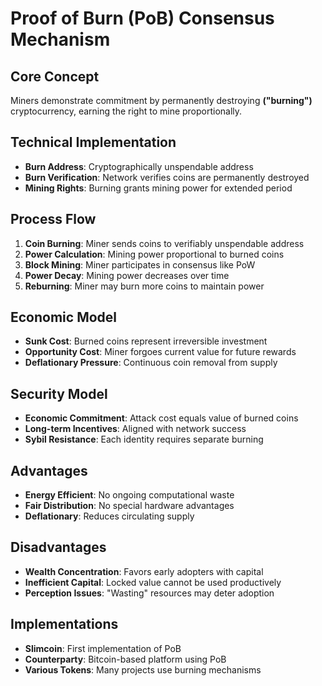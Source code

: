 # Proof of Burn (PoB) Consensus Mechanism
## Core Concept
Miners demonstrate commitment by permanently destroying **("burning")** cryptocurrency, earning the right to mine proportionally.

## Technical Implementation
- **Burn Address**: Cryptographically unspendable address
- **Burn Verification**: Network verifies coins are permanently destroyed
- **Mining Rights**: Burning grants mining power for extended period

## Process Flow
1. **Coin Burning**: Miner sends coins to verifiably unspendable address
2. **Power Calculation**: Mining power proportional to burned coins
3. **Block Mining**: Miner participates in consensus like PoW
4. **Power Decay**: Mining power decreases over time
5. **Reburning**: Miner may burn more coins to maintain power

## Economic Model
- **Sunk Cost**: Burned coins represent irreversible investment
- **Opportunity Cost**: Miner forgoes current value for future rewards
- **Deflationary Pressure**: Continuous coin removal from supply

## Security Model
- **Economic Commitment**: Attack cost equals value of burned coins
- **Long-term Incentives**: Aligned with network success
- **Sybil Resistance**: Each identity requires separate burning

## Advantages
- **Energy Efficient**: No ongoing computational waste
- **Fair Distribution**: No special hardware advantages
- **Deflationary**: Reduces circulating supply

## Disadvantages
- **Wealth Concentration**: Favors early adopters with capital
- **Inefficient Capital**: Locked value cannot be used productively
- **Perception Issues**: "Wasting" resources may deter adoption

## Implementations
- **Slimcoin**: First implementation of PoB
- **Counterparty**: Bitcoin-based platform using PoB
- **Various Tokens**: Many projects use burning mechanisms